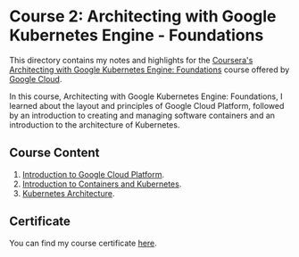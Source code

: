 # Course 2: Architecting with Google Kubernetes Engine - Foundations

This directory contains my notes and highlights for the [Coursera's Architecting with Google Kubernetes Engine: Foundations](https://www.coursera.org/learn/foundations-google-kubernetes-engine-gke) course offered by [Google Cloud](https://cloud.google.com/).

In this course, Architecting with Google Kubernetes Engine: Foundations, I learned about the layout and principles of Google Cloud Platform, followed by an introduction to creating and managing software containers and an introduction to the architecture of Kubernetes.

## Course Content

1. [Introduction to Google Cloud Platform](./1-introduction-to-gcp.md).
2. [Introduction to Containers and Kubernetes](./2-introduction-to-k8s.md).
3. [Kubernetes Architecture](./3-kubernetes-architecture.md).

## Certificate

You can find my course certificate [here](./gke-foundations-certificate.pdf).
